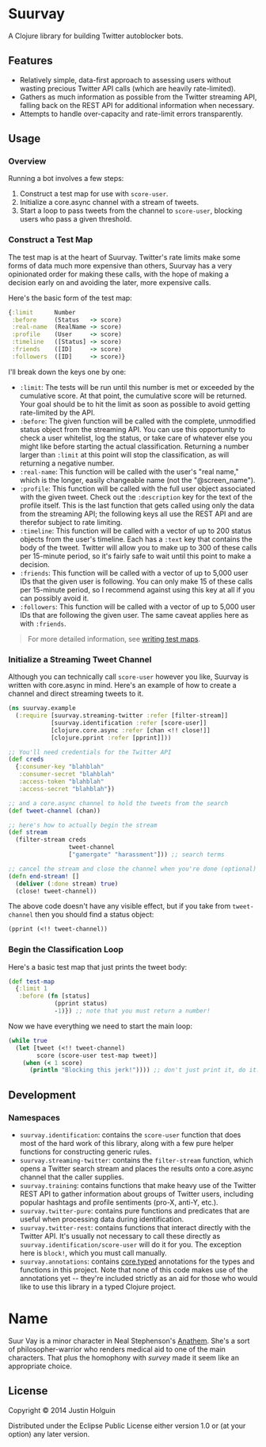 # Suurvay

A Clojure library for building Twitter autoblocker bots.

## Features

* Relatively simple, data-first approach to assessing users without wasting precious Twitter API calls (which are heavily rate-limited).
* Gathers as much information as possible from the Twitter streaming API, falling back on the REST API for additional information when necessary.
* Attempts to handle over-capacity and rate-limit errors transparently.

## Usage

### Overview

Running a bot involves a few steps:

1. Construct a test map for use with `score-user`.
2. Initialize a core.async channel with a stream of tweets.
3. Start a loop to pass tweets from the channel to `score-user`, blocking users who pass a given threshold.

### Construct a Test Map

The test map is at the heart of Suurvay. Twitter's rate limits make some forms of data much more expensive than others, Suurvay has a very opinionated order for making these calls, with the hope of making a decision early on and avoiding the later, more expensive calls.

Here's the basic form of the test map:

```clojure
{:limit      Number
 :before     (Status   -> score)
 :real-name  (RealName -> score)
 :profile    (User     -> score)
 :timeline   ([Status] -> score)
 :friends    ([ID]     -> score)
 :followers  ([ID]     -> score)}
```

I'll break down the keys one by one:

* `:limit`: The tests will be run until this number is met or exceeded by the cumulative score. At that point, the cumulative score will be returned. Your goal should be to hit the limit as soon as possible to avoid getting rate-limited by the API.
* `:before`: The given function will be called with the complete, unmodified status object from the streaming API. You can use this opportunity to check a user whitelist, log the status, or take care of whatever else you might like before starting the actual classification. Returning a number larger than `:limit` at this point will stop the classification, as will returning a negative number.
* `:real-name`: This function will be called with the user's "real name," which is the longer, easily changeable name (not the "@screen_name").
* `:profile`: This function will be called with the full user object associated with the given tweet. Check out the `:description` key for the text of the profile itself. This is the last function that gets called using only the data from the streaming API; the following keys all use the REST API and are therefor subject to rate limiting.
* `:timeline`: This function will be called with a vector of up to 200 status objects from the user's timeline. Each has a `:text` key that contains the body of the tweet. Twitter will allow you to make up to 300 of these calls per 15-minute period, so it's fairly safe to wait until this point to make a decision.
* `:friends`: This function will be called with a vector of up to 5,000 user IDs that the given user is following. You can only make 15 of these calls per 15-minute period, so I recommend against using this key at all if you can possibly avoid it.
* `:followers`: This function will be called with a vector of up to 5,000 user IDs that are following the given user. The same caveat applies here as with `:friends`.

>For more detailed information, see [writing test maps](doc/writing_test_maps.md).

### Initialize a Streaming Tweet Channel

Although you can technically call `score-user` however you like, Suurvay is written with core.async in mind. Here's an example of how to create a channel and direct streaming tweets to it.

```clojure
(ns suurvay.example
  (:require [suurvay.streaming-twitter :refer [filter-stream]]
            [suurvay.identification :refer [score-user]]
            [clojure.core.async :refer [chan <!! close!]]
            [clojure.pprint :refer [pprint]]))

;; You'll need credentials for the Twitter API
(def creds
  {:consumer-key "blahblah"
   :consumer-secret "blahblah"
   :access-token "blahblah"
   :access-secret "blahblah"})

;; and a core.async channel to hold the tweets from the search
(def tweet-channel (chan))

;; here's how to actually begin the stream
(def stream
  (filter-stream creds
                 tweet-channel
                 ["gamergate" "harassment"])) ;; search terms

;; cancel the stream and close the channel when you're done (optional)
(defn end-stream! []
  (deliver (:done stream) true)
  (close! tweet-channel))
```

The above code doesn't have any visible effect, but if you take from `tweet-channel` then you should find a status object:

```clojure
(pprint (<!! tweet-channel))
```

### Begin the Classification Loop

Here's a basic test map that just prints the tweet body:

```clojure
(def test-map
  {:limit 1
   :before (fn [status]
             (pprint status)
             -1)}) ;; note that you must return a number!
```

Now we have everything we need to start the main loop:

```clojure
(while true
  (let [tweet (<!! tweet-channel)
        score (score-user test-map tweet)]
    (when (< 1 score)
      (println "Blocking this jerk!")))) ;; don't just print it, do it.
```

## Development

### Namespaces
* `suurvay.identification`: contains the `score-user` function that does most of the hard work of this library, along with a few pure helper functions for constructing generic rules.
* `suurvay.streaming-twitter`: contains the `filter-stream` function, which opens a Twitter search stream and places the results onto a core.async channel that the caller supplies.
* `suurvay.training`: contains functions that make heavy use of the Twitter REST API to gather information about groups of Twitter users, including popular hashtags and profile sentiments (pro-X, anti-Y, etc.).
* `suurvay.twitter-pure`: contains pure functions and predicates that are useful when processing data during identification.
* `suurvay.twitter-rest`: contains functions that interact directly with the Twitter API. It's usually not necessary to call these directly as `suurvay.identification/score-user` will do it for you. The exception here is `block!`, which you must call manually.
* `suurvay.annotations`: contains [core.typed](https://github.com/clojure/core.typed/) annotations for the types and functions in this project. Note that none of this code makes use of the annotations yet -- they're included strictly as an aid for those who would like to use this library in a typed Clojure project.

# Name

Suur Vay is a minor character in Neal Stephenson's [Anathem](http://en.wikipedia.org/wiki/Anathem). She's a sort of philosopher-warrior who renders medical aid to one of the main characters. That plus the homophony with *survey* made it seem like an appropriate choice.

## License

Copyright © 2014 Justin Holguin

Distributed under the Eclipse Public License either version 1.0 or (at
your option) any later version.
